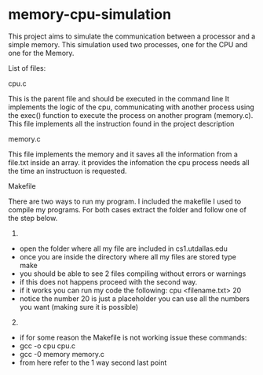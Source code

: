 # memory-cpu-simulation
This project aims to simulate the communication between a processor and a simple memory. This simulation used two processes, one for the CPU and one for the Memory.

List of files:

cpu.c

This is the parent file and should be executed in the command line
It implements the logic of the cpu, communicating with another 
process using the exec() function to execute the process on another
program (memory.c). This file implements all the instruction found in 
the project description

memory.c

This file implements the memory and it saves all the information from
a file.txt inside an array. it provides the infomation the cpu process needs
all the time an instructuon is requested. 

Makefile


There are two ways to run my program. I included the makefile I used to compile my programs.
For both cases extract the folder and follow one of the step below.

1)
- open the folder where all my file are included in cs1.utdallas.edu
- once you are inside the directory where all my files are stored type make
- you should be able to see 2 files compiling without errors or warnings
- if this does not happens proceed with the second way.
- if it works you can run my code the following: cpu <filename.txt> 20
- notice the number 20 is just a placeholder you can use all the numbers you want (making sure it is possible)

2) 
- if for some reason the Makefile is not working issue these commands:
- gcc -o cpu cpu.c
- gcc -0 memory memory.c
- from here refer to the 1 way second last point
